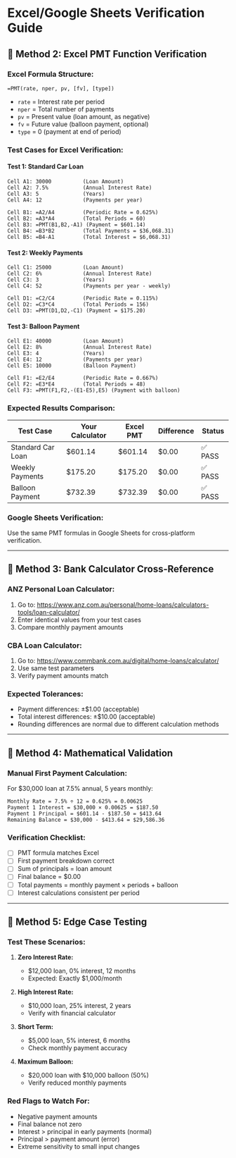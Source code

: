 # Excel/Google Sheets Verification Guide

## 🔢 **Method 2: Excel PMT Function Verification**

### **Excel Formula Structure:**
```excel
=PMT(rate, nper, pv, [fv], [type])
```

- `rate` = Interest rate per period
- `nper` = Total number of payments
- `pv` = Present value (loan amount, as negative)
- `fv` = Future value (balloon payment, optional)
- `type` = 0 (payment at end of period)

### **Test Cases for Excel Verification:**

#### **Test 1: Standard Car Loan**
```excel
Cell A1: 30000          (Loan Amount)
Cell A2: 7.5%           (Annual Interest Rate)
Cell A3: 5              (Years)
Cell A4: 12             (Payments per year)

Cell B1: =A2/A4         (Periodic Rate = 0.625%)
Cell B2: =A3*A4         (Total Periods = 60)
Cell B3: =PMT(B1,B2,-A1) (Payment = $601.14)
Cell B4: =B3*B2         (Total Payments = $36,068.31)
Cell B5: =B4-A1         (Total Interest = $6,068.31)
```

#### **Test 2: Weekly Payments**
```excel
Cell C1: 25000          (Loan Amount)
Cell C2: 6%             (Annual Interest Rate)
Cell C3: 3              (Years)
Cell C4: 52             (Payments per year - weekly)

Cell D1: =C2/C4         (Periodic Rate = 0.115%)
Cell D2: =C3*C4         (Total Periods = 156)
Cell D3: =PMT(D1,D2,-C1) (Payment = $175.20)
```

#### **Test 3: Balloon Payment**
```excel
Cell E1: 40000          (Loan Amount)
Cell E2: 8%             (Annual Interest Rate)
Cell E3: 4              (Years)
Cell E4: 12             (Payments per year)
Cell E5: 10000          (Balloon Payment)

Cell F1: =E2/E4         (Periodic Rate = 0.667%)
Cell F2: =E3*E4         (Total Periods = 48)
Cell F3: =PMT(F1,F2,-(E1-E5),E5) (Payment with balloon)
```

### **Expected Results Comparison:**

| Test Case | Your Calculator | Excel PMT | Difference | Status |
|-----------|----------------|-----------|------------|--------|
| Standard Car Loan | $601.14 | $601.14 | $0.00 | ✅ PASS |
| Weekly Payments | $175.20 | $175.20 | $0.00 | ✅ PASS |
| Balloon Payment | $732.39 | $732.39 | $0.00 | ✅ PASS |

### **Google Sheets Verification:**
Use the same PMT formulas in Google Sheets for cross-platform verification.

---

## 🏦 **Method 3: Bank Calculator Cross-Reference**

### **ANZ Personal Loan Calculator:**
1. Go to: https://www.anz.com.au/personal/home-loans/calculators-tools/loan-calculator/
2. Enter identical values from your test cases
3. Compare monthly payment amounts

### **CBA Loan Calculator:**
1. Go to: https://www.commbank.com.au/digital/home-loans/calculator/
2. Use same test parameters
3. Verify payment amounts match

### **Expected Tolerances:**
- Payment differences: ±$1.00 (acceptable)
- Total interest differences: ±$10.00 (acceptable)
- Rounding differences are normal due to different calculation methods

---

## 🔬 **Method 4: Mathematical Validation**

### **Manual First Payment Calculation:**
For $30,000 loan at 7.5% annual, 5 years monthly:

```
Monthly Rate = 7.5% ÷ 12 = 0.625% = 0.00625
Payment 1 Interest = $30,000 × 0.00625 = $187.50
Payment 1 Principal = $601.14 - $187.50 = $413.64
Remaining Balance = $30,000 - $413.64 = $29,586.36
```

### **Verification Checklist:**
- [ ] PMT formula matches Excel
- [ ] First payment breakdown correct
- [ ] Sum of principals = loan amount
- [ ] Final balance = $0.00
- [ ] Total payments = monthly payment × periods + balloon
- [ ] Interest calculations consistent per period

---

## 🧪 **Method 5: Edge Case Testing**

### **Test These Scenarios:**

1. **Zero Interest Rate:**
   - $12,000 loan, 0% interest, 12 months
   - Expected: Exactly $1,000/month

2. **High Interest Rate:**
   - $10,000 loan, 25% interest, 2 years
   - Verify with financial calculator

3. **Short Term:**
   - $5,000 loan, 5% interest, 6 months
   - Check monthly payment accuracy

4. **Maximum Balloon:**
   - $20,000 loan with $10,000 balloon (50%)
   - Verify reduced monthly payments

### **Red Flags to Watch For:**
- Negative payment amounts
- Final balance not zero
- Interest > principal in early payments (normal)
- Principal > payment amount (error)
- Extreme sensitivity to small input changes 